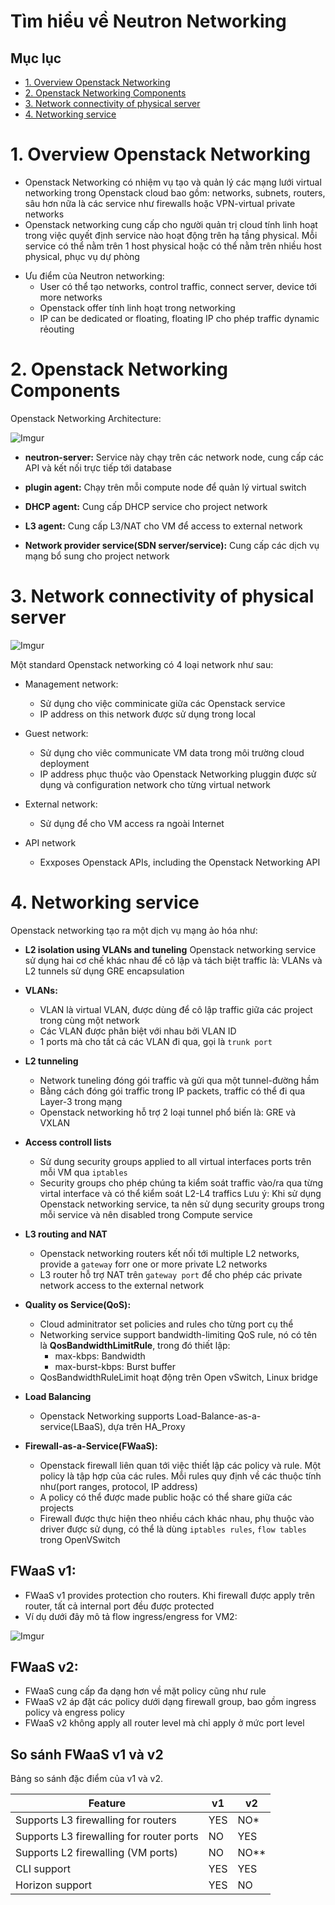 # Tìm hiểu về Neutron Networking

## Mục lục

* [1. Overview Openstack Networking](#1)
* [2. Openstack Networking Components](#2)
* [3. Network connectivity of physical server](#3)
* [4. Networking service](#4)


<a name="1"></a>

# 1. Overview Openstack Networking

- Openstack Networking có nhiệm vụ tạo và quản lý các mạng lưới virtual networking trong Openstack cloud bao gồm: networks, subnets, routers, sâu hơn nữa là các service như firewalls hoặc VPN-virtual private networks
- Openstack networking cung cấp cho người quản trị cloud tính linh hoạt trong việc quyết định service nào hoạt động trên hạ tầng physical. Mỗi service có thể nằm trên 1 host physical hoặc có thể nằm trên nhiều host physical, phục vụ dự phòng 

* Ưu điểm của Neutron networking:
    * User có thể tạo networks, control traffic, connect server, device tới more networks
    * Openstack offer tính linh hoạt trong networking
    * IP can be dedicated or floating, floating IP cho phép traffic dynamic rẻouting

<a name="2"></a>

# 2. Openstack Networking Components
    
Openstack Networking Architecture:

![Imgur](https://i.imgur.com/d0JXsDX.png)

* **neutron-server:**
Service này chạy trên các network node, cung cấp các API và kết nối trực tiếp tới database

* **plugin agent:**
Chạy trên mỗi compute node để quản lý virtual switch

* **DHCP agent:**
Cung cấp DHCP service cho project network

* **L3 agent:**
Cung cấp L3/NAT cho VM để access to external network

* **Network provider service(SDN server/service):**
Cung cấp các dịch vụ mạng bổ sung cho project network


<a name="3"></a>

# 3. Network connectivity of physical server

![Imgur](https://i.imgur.com/x2cZHTA.png)

Một standard Openstack networking có 4 loại network như sau:

* Management network:
    - Sử dụng cho việc comminicate giữa các Openstack service
    - IP address on this network được sử dụng trong local 

* Guest network:
    - Sử dụng cho viêc communicate VM data trong môi trường cloud deployment
    - IP address phục thuộc vào Openstack Networking pluggin được sử dụng và configuration network cho từng virtual network

* External network:
    - Sử dụng để cho VM access ra ngoài Internet

* API network
    - Exxposes Openstack APIs, including the Openstack Networking API

<a name="4"></a>

# 4. Networking service

Openstack networking tạo ra một dịch vụ mạng ảo hóa như:

* **L2 isolation using VLANs and tuneling**
Openstack networking service sử dụng hai cơ chế khác nhau để cô lập và tách biệt traffic là: VLANs và L2 tunnels sử dụng GRE encapsulation

* **VLANs:**
    - VLAN là virtual VLAN, được dùng để cô lập traffic giữa các project trong cùng một network
    - Các VLAN được phân biệt với nhau bởi VLAN ID
    - 1 ports mà cho tất cả các VLAN đi qua, gọi là `trunk port`

* **L2 tunneling**
    - Network tuneling đóng gói traffic và gửi qua một tunnel-đường hầm
    - Bằng cách đóng gói traffic trong IP packets, traffic có thể đi qua Layer-3 trong mạng
    - Openstack networking hỗ trợ 2 loại tunnel phổ biến là: GRE và VXLAN


* **Access controll lists**
    - Sử dung security groups applied to all virtual interfaces ports trên mỗi VM qua `iptables`
    - Security groups cho phép chúng ta kiểm soát traffic vào/ra qua từng virtal interface và có thể kiểm soát L2-L4 traffics
Lưu ý: Khi sử dụng Openstack networking service, ta nên sử dụng security groups trong mỗi service và nên disabled trong Compute service


* **L3 routing and NAT**
    - Openstack networking routers kết nối tới multiple L2 networks, provide a `gateway` forr one or more private L2 networks
    - L3 router hỗ trợ NAT trên `gateway port` để cho phép các private network access to the external network


* **Quality os Service(QoS):**
    - Cloud adminitrator set policies and rules cho từng port cụ thể
    - Networking service support bandwidth-limiting QoS rule, nó có tên là **QosBandwidthLimitRule**, trong đó thiết lập:
        - max-kbps: Bandwidth
        - max-burst-kbps: Burst buffer
    - QosBandwidthRuleLimit hoạt động trên Open vSwitch, Linux bridge


* **Load Balancing**
    - Openstack Networking supports Load-Balance-as-a-service(LBaaS), dựa trên HA_Proxy


* **Firewall-as-a-Service(FWaaS):**
    - Openstack firewall liên quan tới việc thiết lập các policy và rule. Một policy là tập hợp của các rules. Mỗi rules quy định về các thuộc tính như(port ranges, protocol, IP address) 
    - A policy có thể được made public hoặc có thể share giữa các projects
    - Firewall được thực hiện theo nhiều cách khác nhau, phụ thuộc vào driver được sử dụng, có thể là dùng `iptables rules`, `flow tables` trong OpenVSwitch

## FWaaS v1:
- FWaaS v1 provides protection cho routers. Khi firewall được apply trên router, tất cả internal port đều được protected
- Ví dụ dưới đây mô tả flow ingress/engress for VM2:

![Imgur](https://i.imgur.com/jvyNgMR.png)


## FWaaS v2:
- FWaaS cung cấp đa dạng hơn về mặt policy cũng như rule
- FWaaS v2 áp đặt các policy dưới dạng firewall group, bao gồm ingress policy và engress policy
- FWaaS v2 không apply all router level mà chỉ apply ở mức port level


## So sánh FWaaS v1 và v2
Bảng so sánh đặc điểm của v1 và v2.  

|Feature|v1|v2|
|---|---|---|
|Supports L3 firewalling for routers|YES|NO*|
|Supports L3 firewalling for router ports|NO|YES|
|Supports L2 firewalling (VM ports)|NO|NO**|
|CLI support|YES|YES|
|Horizon support|YES|NO|